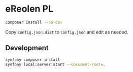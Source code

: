 # eReolen PL

```sh
composer install --no-dev
```

Copy `config.json.dist` to `config.json` and edit as needed.

## Development

```sh
symfony composer install
symfony local:server:start --document-root=.
```
